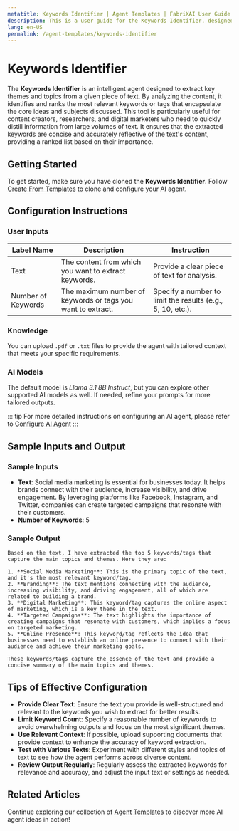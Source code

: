 ```yaml
---
metatitle: Keywords Identifier | Agent Templates | FabriXAI User Guide
description: This is a user guide for the Keywords Identifier, designed to extract key themes and topics from a given piece of text.
lang: en-US
permalink: /agent-templates/keywords-identifier
---
```


# Keywords Identifier

The **Keywords Identifier** is an intelligent agent designed to extract key themes and topics from a given piece of text. By analyzing the content, it identifies and ranks the most relevant keywords or tags that encapsulate the core ideas and subjects discussed. This tool is particularly useful for content creators, researchers, and digital marketers who need to quickly distill information from large volumes of text. It ensures that the extracted keywords are concise and accurately reflective of the text's content, providing a ranked list based on their importance.


## Getting Started

To get started, make sure you have cloned the **Keywords Identifier**. Follow [Create From Templates](/en-us/create-from-templates/) to clone and configure your AI agent.


## Configuration Instructions

### User Inputs

| Label Name            | Description                                               | Instruction                           |
| ---------------------- | --------------------------------------------------------- | ------------------------------------- |
| Text                   | The content from which you want to extract keywords.        | Provide a clear piece of text for analysis.                |
| Number of Keywords     | The maximum number of keywords or tags you want to extract. | Specify a number to limit the results (e.g., 5, 10, etc.). |

### Knowledge

You can upload `.pdf` or `.txt` files to provide the agent with tailored context that meets your specific requirements.

### AI Models

The default model is *Llama 3.1 8B Instruct*, but you can explore other supported AI models as well. If needed, refine your prompts for more tailored outputs.

::: tip
For more detailed instructions on configuring an AI agent, please refer to [Configure AI Agent](/en-us/configuer-ai-agent/)
:::


## Sample Inputs and Output

### Sample Inputs

- **Text**: Social media marketing is essential for businesses today. It helps brands connect with their audience, increase visibility, and drive engagement. By leveraging platforms like Facebook, Instagram, and Twitter, companies can create targeted campaigns that resonate with their customers.
- **Number of Keywords**: 5

### Sample Output

```
Based on the text, I have extracted the top 5 keywords/tags that capture the main topics and themes. Here they are:

1. **Social Media Marketing**: This is the primary topic of the text, and it's the most relevant keyword/tag.
2. **Branding**: The text mentions connecting with the audience, increasing visibility, and driving engagement, all of which are related to building a brand.
3. **Digital Marketing**: This keyword/tag captures the online aspect of marketing, which is a key theme in the text.
4. **Targeted Campaigns**: The text highlights the importance of creating campaigns that resonate with customers, which implies a focus on targeted marketing.
5. **Online Presence**: This keyword/tag reflects the idea that businesses need to establish an online presence to connect with their audience and achieve their marketing goals.

These keywords/tags capture the essence of the text and provide a concise summary of the main topics and themes.
```

## Tips of Effective Configuration

- **Provide Clear Text**: Ensure the text you provide is well-structured and relevant to the keywords you wish to extract for better results.
- **Limit Keyword Count**: Specify a reasonable number of keywords to avoid overwhelming outputs and focus on the most significant themes.
- **Use Relevant Context**: If possible, upload supporting documents that provide context to enhance the accuracy of keyword extraction.
- **Test with Various Texts**: Experiment with different styles and topics of text to see how the agent performs across diverse content.
- **Review Output Regularly**: Regularly assess the extracted keywords for relevance and accuracy, and adjust the input text or settings as needed.


## Related Articles
Continue exploring our collection of [Agent Templates](/en-us/agent-templates/) to discover more AI agent ideas in action!
